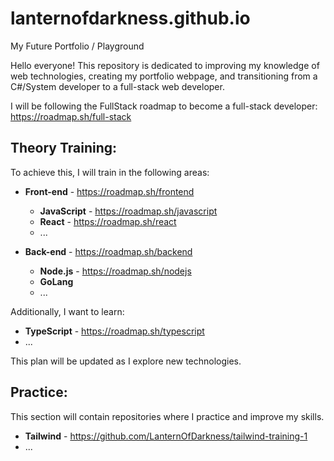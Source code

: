 # lanternofdarkness.github.io

My Future Portfolio / Playground

Hello everyone! This repository is dedicated to improving my knowledge of web technologies, creating my portfolio webpage, and transitioning from a C#/System developer to a full-stack web developer.

I will be following the FullStack roadmap to become a full-stack developer:  
https://roadmap.sh/full-stack

## Theory Training:

To achieve this, I will train in the following areas:

- **Front-end** - https://roadmap.sh/frontend

  - **JavaScript** - https://roadmap.sh/javascript
  - **React** - https://roadmap.sh/react
  - ...

- **Back-end** - https://roadmap.sh/backend
  - **Node.js** - https://roadmap.sh/nodejs
  - **GoLang**
  - ...

Additionally, I want to learn:

- **TypeScript** - https://roadmap.sh/typescript
- ...

This plan will be updated as I explore new technologies.

## Practice:

This section will contain repositories where I practice and improve my skills.

- **Tailwind** - https://github.com/LanternOfDarkness/tailwind-training-1
- ...
